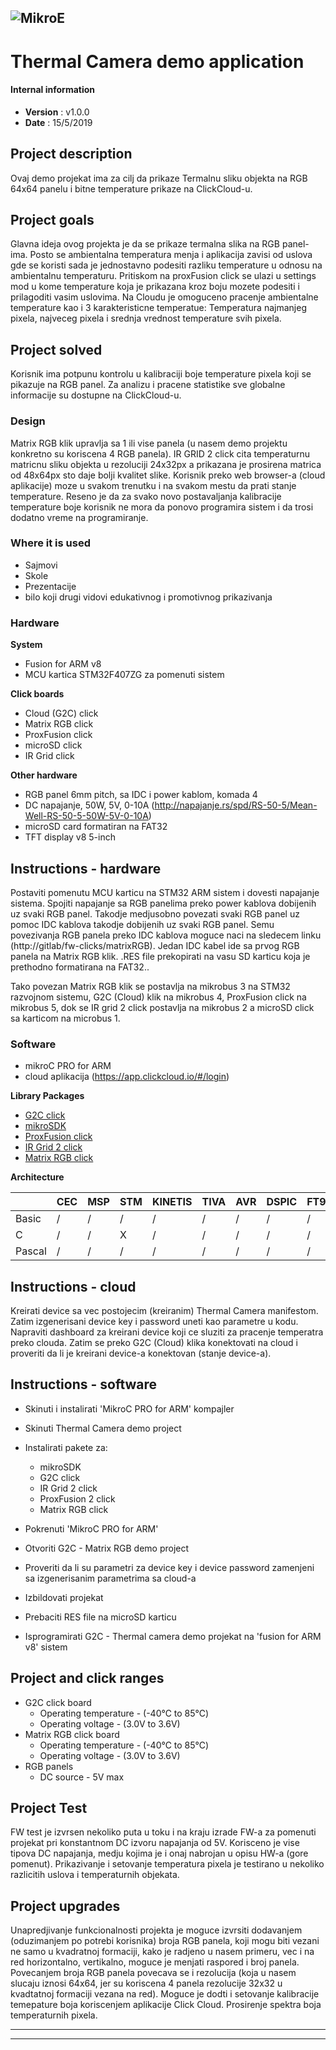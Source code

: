![MikroE](http://www.mikroe.com/img/designs/beta/logo_small.png)
---
# Thermal Camera demo application

#### Internal information 
- **Version**        : v1.0.0
- **Date**           : 15/5/2019

## Project description

Ovaj demo projekat ima za cilj da prikaze Termalnu sliku objekta na RGB 64x64 panelu i bitne temperature prikaze na ClickCloud-u.

## Project goals 

Glavna ideja ovog projekta je da se prikaze termalna slika na RGB panel-ima.
Posto se ambientalna temperatura menja i aplikacija zavisi od uslova gde se koristi sada je jednostavno podesiti razliku temperature u odnosu na ambientalnu temperaturu.
Pritiskom na proxFusion click se ulazi u settings mod u kome temperature koja je prikazana kroz boju mozete podesiti i prilagoditi vasim uslovima.
Na Cloudu je omoguceno pracenje ambientalne temperature kao i 3 karakteristicne temperatue: 
Temperatura najmanjeg pixela, najveceg pixela i srednja vrednost temperature svih pixela.  

## Project solved

Korisnik ima potpunu kontrolu u kalibraciji boje temperature pixela koji se pikazuje na RGB panel.
Za analizu i pracene statistike sve globalne informacije su dostupne na ClickCloud-u.

### Design
 
Matrix RGB klik upravlja sa 1 ili vise panela (u nasem demo projektu konkretno su koriscena 4 RGB panela).
IR GRID 2 click cita temperaturnu matricnu sliku objekta u rezoluciji 24x32px a prikazana je prosirena matrica od 48x64px sto daje bolji kvalitet slike.
Korisnik preko web browser-a (cloud aplikacije) moze u svakom trenutku i na svakom mestu da prati stanje temperature.
Reseno je da za svako novo postavaljanja kalibracije temperature boje korisnik ne mora da ponovo programira sistem i da trosi dodatno vreme na programiranje.

### Where it is used

- Sajmovi
- Skole 
- Prezentacije 
- bilo koji drugi vidovi edukativnog i promotivnog prikazivanja

### Hardware

**System**

 - Fusion for ARM v8 
 - MCU kartica STM32F407ZG za pomenuti sistem

**Click boards**

 - Cloud (G2C) click
 - Matrix RGB click
 - ProxFusion click
 - microSD click
 - IR Grid click

**Other hardware**

 - RGB panel 6mm pitch, sa IDC i power kablom, komada 4 
 - DC napajanje, 50W, 5V, 0-10A (http://napajanje.rs/spd/RS-50-5/Mean-Well-RS-50-5-50W-5V-0-10A) 
 - microSD card formatiran na FAT32
 - TFT display v8 5-inch 

## Instructions - hardware

Postaviti pomenutu MCU karticu na STM32 ARM sistem i dovesti napajanje sistema.
Spojiti napajanje sa RGB panelima preko power kablova dobijenih uz svaki RGB panel.
Takodje medjusobno povezati svaki RGB panel uz pomoc IDC kablova takodje dobijenih uz svaki RGB panel.
Semu povezivanja RGB panela preko IDC kablova moguce naci na sledecem linku (http://gitlab/fw-clicks/matrixRGB).
Jedan IDC kabel ide sa prvog RGB panela na Matrix RGB klik.
.RES file prekopirati na vasu SD karticu koja je prethodno formatirana na FAT32..

Tako povezan Matrix RGB klik se postavlja na mikrobus 3 na STM32 razvojnom sistemu, 
G2C (Cloud) klik na mikrobus 4, ProxFusion click na mikrobus 5, dok se IR grid 2 click postavlja na mikrobus 2 a microSD click sa karticom na microbus 1.

### Software

 - mikroC PRO for ARM
 - cloud aplikacija (https://app.clickcloud.io/#/login)

**Library Packages**

 - [G2C click](https://libstock.mikroe.com/projects/view/2628/g2c-click)
 - [mikroSDK](https://libstock.mikroe.com/projects/view/2249/mikrosdk) 
 - [ProxFusion click](https://libstock.mikroe.com/projects/view/2547/proxfusion-2-click)
 - [IR Grid 2 click](https://libstock.mikroe.com/projects/view/2563/ir-grid-2-click)
 - [Matrix RGB click](https://libstock.mikroe.com/projects/view/1840/matrix-rgb-click)

**Architecture**

|        | CEC | MSP | STM | KINETIS | TIVA | AVR | DSPIC | FT90x | PIC | PIC32 |
|--------|-----|-----|-----|---------|------|-----|-------|-------|-----|-------|
|Basic   |  /  |  /  |  /  |    /    |  /   |  /  |   /   |   /   |  /  |   /   |
|C       |  /  |  /  |  X  |    /    |  /   |  /  |   /   |   /   |  /  |   /   |
|Pascal  |  /  |  /  |  /  |    /    |  /   |  /  |   /   |   /   |  /  |   /   |

## Instructions - cloud 

Kreirati device sa vec postojecim (kreiranim) Thermal Camera manifestom.
Zatim izgenerisani device key i password uneti kao parametre u kodu.
Napraviti dashboard za kreirani device koji ce sluziti za pracenje temperatra preko clouda.
Zatim se preko G2C (Cloud) klika konektovati na cloud i proveriti da li je kreirani device-a konektovan (stanje device-a).

## Instructions - software

 - Skinuti i instalirati 'MikroC PRO for ARM' kompajler
 - Skinuti Thermal Camera demo project
 - Instalirati pakete za:
   - mikroSDK
   - G2C click
   - IR Grid 2 click
   - ProxFusion 2 click
   - Matrix RGB click
   
 - Pokrenuti 'MikroC PRO for ARM'
 - Otvoriti G2C - Matrix RGB demo project
 - Proveriti da li su parametri za device key i device password zamenjeni sa izgenerisanim parametrima sa cloud-a
 - Izbildovati projekat
 - Prebaciti RES file na microSD karticu
 - Isprogramirati G2C - Thermal camera demo projekat na 'fusion for ARM v8' sistem 

## Project and click ranges 

 - G2C click board
   - Operating temperature - (-40℃ to 85℃)
   - Operating voltage - (3.0V to 3.6V)
 - Matrix RGB click board
   - Operating temperature - (-40℃ to 85℃)
   - Operating voltage - (3.0V to 3.6V)
 - RGB panels
   - DC source - 5V max

## Project Test 

FW test je izvrsen nekoliko puta u toku i na kraju izrade FW-a za pomenuti projekat pri konstantnom DC izvoru napajanja od 5V.
Korisceno je vise tipova DC napajanja, medju kojima je i onaj nabrojan u opisu HW-a (gore pomenut). 
Prikazivanje i setovanje temperatura pixela je testirano u nekoliko razlicitih uslova i temperaturnih objekata.

## Project upgrades

Unapredjivanje funkcionalnosti projekta je moguce izvrsiti dodavanjem (oduzimanjem po potrebi korisnika) broja RGB panela, koji mogu biti vezani ne samo u kvadratnoj formaciji, 
kako je radjeno u nasem primeru, vec i na red horizontalno, vertikalno, moguce je menjati raspored i broj panela.
Povecanjem broja RGB panela povecava se i rezolucija (koja u nasem slucaju iznosi 64x64, jer su koriscena 4 panela rezolucije 32x32 u kvadtatnoj formaciji vezana na red).
Moguce je dodti i setovanje kalibracije temepature boja koriscenjem aplikacije Click Cloud.
Prosirenje spektra boja temperaturnih pixela.

---
---

